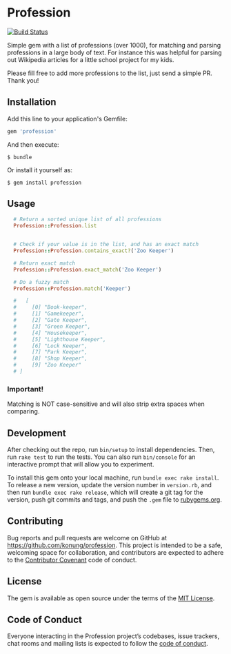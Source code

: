 # Profession
[![Build Status](https://travis-ci.org/konung/profession.svg?branch=master)](https://travis-ci.org/konung/profession)

Simple gem with a list of professions (over 1000), for matching and parsing professions in a large body of text. For instance this was helpful for parsing out Wikipedia articles for a little school project for my kids.

Please fill free to add more professions to the list, just send a simple PR. Thank you!

## Installation

Add this line to your application's Gemfile:

```ruby
gem 'profession'
```

And then execute:

    $ bundle

Or install it yourself as:

    $ gem install profession

## Usage

```ruby
  # Return a sorted unique list of all professions
  Profession::Profession.list


  # Check if your value is in the list, and has an exact match
  Profession::Profession.contains_exact?('Zoo Keeper')

  # Return exact match
  Profession::Profession.exact_match('Zoo Keeper')

  # Do a fuzzy match
  Profession::Profession.match('Keeper')

  #   [
  #     [0] "Book-keeper",
  #     [1] "Gamekeeper",
  #     [2] "Gate Keeper",
  #     [3] "Green Keeper",
  #     [4] "Housekeeper",
  #     [5] "Lighthouse Keeper",
  #     [6] "Lock Keeper",
  #     [7] "Park Keeper",
  #     [8] "Shop Keeper",
  #     [9] "Zoo Keeper"
  # ]

```

### Important!

Matching is NOT case-sensitive and will also strip extra spaces when comparing.

## Development

After checking out the repo, run `bin/setup` to install dependencies. Then, run `rake test` to run the tests. You can also run `bin/console` for an interactive prompt that will allow you to experiment.

To install this gem onto your local machine, run `bundle exec rake install`. To release a new version, update the version number in `version.rb`, and then run `bundle exec rake release`, which will create a git tag for the version, push git commits and tags, and push the `.gem` file to [rubygems.org](https://rubygems.org).

## Contributing

Bug reports and pull requests are welcome on GitHub at https://github.com/konung/profession. This project is intended to be a safe, welcoming space for collaboration, and contributors are expected to adhere to the [Contributor Covenant](http://contributor-covenant.org) code of conduct.

## License

The gem is available as open source under the terms of the [MIT License](https://opensource.org/licenses/MIT).

## Code of Conduct

Everyone interacting in the Profession project’s codebases, issue trackers, chat rooms and mailing lists is expected to follow the [code of conduct](https://github.com/[USERNAME]/profession/blob/master/CODE_OF_CONDUCT.md).
